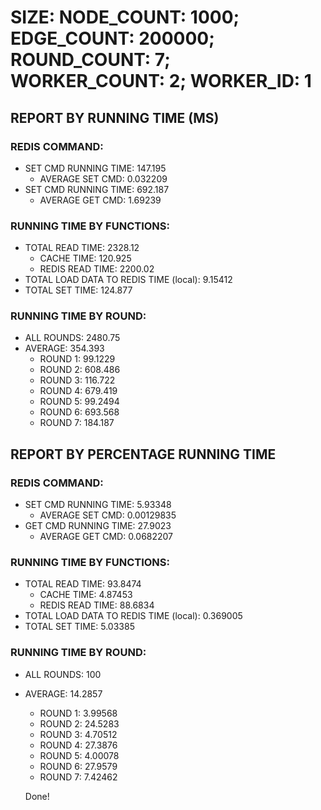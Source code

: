 
# SIZE: NODE_COUNT: 1000; EDGE_COUNT: 200000; ROUND_COUNT: 7; WORKER_COUNT: 2; WORKER_ID: 1

## REPORT BY RUNNING TIME (MS)

 ### REDIS COMMAND:

  + SET CMD RUNNING TIME: 147.195
    + AVERAGE SET CMD: 0.032209
  + SET CMD RUNNING TIME: 692.187
    + AVERAGE GET CMD: 1.69239

 ### RUNNING TIME BY FUNCTIONS:

  + TOTAL READ TIME: 2328.12
    + CACHE TIME: 120.925
    + REDIS READ TIME: 2200.02
  + TOTAL LOAD DATA TO REDIS TIME (local): 9.15412
  + TOTAL SET TIME: 124.877

 ### RUNNING TIME BY ROUND:

  + ALL ROUNDS: 2480.75
  + AVERAGE: 354.393
     + ROUND 1: 99.1229
     + ROUND 2: 608.486
     + ROUND 3: 116.722
     + ROUND 4: 679.419
     + ROUND 5: 99.2494
     + ROUND 6: 693.568
     + ROUND 7: 184.187

## REPORT BY PERCENTAGE RUNNING TIME

 ### REDIS COMMAND:

  + SET CMD RUNNING TIME: 5.93348
    + AVERAGE SET CMD: 0.00129835
  + GET CMD RUNNING TIME: 27.9023
    + AVERAGE GET CMD: 0.0682207

 ### RUNNING TIME BY FUNCTIONS:

  + TOTAL READ TIME: 93.8474
    + CACHE TIME: 4.87453
    + REDIS READ TIME: 88.6834
  + TOTAL LOAD DATA TO REDIS TIME (local): 0.369005
  + TOTAL SET TIME: 5.03385

 ### RUNNING TIME BY ROUND:

  + ALL ROUNDS: 100
  + AVERAGE: 14.2857
     + ROUND 1: 3.99568
     + ROUND 2: 24.5283
     + ROUND 3: 4.70512
     + ROUND 4: 27.3876
     + ROUND 5: 4.00078
     + ROUND 6: 27.9579
     + ROUND 7: 7.42462


    Done!
